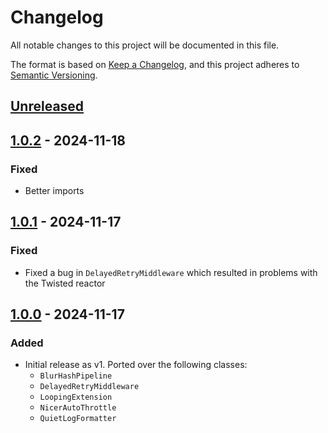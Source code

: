 # Changelog
All notable changes to this project will be documented in this file.

The format is based on [Keep a Changelog](https://keepachangelog.com/en/1.0.0/), and this project adheres to [Semantic Versioning](https://semver.org/spec/v2.0.0.html).

## [Unreleased]

## [1.0.2] - 2024-11-18
### Fixed
- Better imports

## [1.0.1] - 2024-11-17
### Fixed
- Fixed a bug in `DelayedRetryMiddleware` which resulted in problems with the Twisted reactor

## [1.0.0] - 2024-11-17
### Added
- Initial release as v1. Ported over the following classes:
  - `BlurHashPipeline`
  - `DelayedRetryMiddleware`
  - `LoopingExtension`
  - `NicerAutoThrottle`
  - `QuietLogFormatter`

[Unreleased]: https://github.com/MarkusShepherd/scrapy-extensions/compare/1.0.2...master
[1.0.2]: https://github.com/MarkusShepherd/scrapy-extensions/compare/1.0.1...1.0.2
[1.0.1]: https://github.com/MarkusShepherd/scrapy-extensions/compare/1.0.0...1.0.1
[1.0.0]: https://github.com/MarkusShepherd/scrapy-extensions/tree/1.0.0

